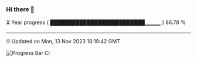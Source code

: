 ### Hi there 👋

⏳ Year progress { ██████████████████████████▁▁▁▁ } 86.78 %

---

⏰ Updated on Mon, 13 Nov 2023 18:19:42 GMT

![Progress Bar CI](https://github.com/liununu/liununu/workflows/Progress%20Bar%20CI/badge.svg)
